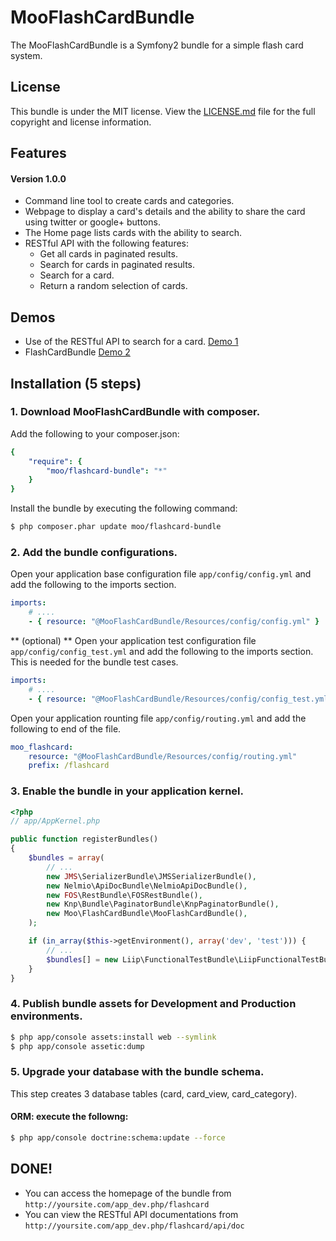 MooFlashCardBundle
=============

The MooFlashCardBundle is a Symfony2 bundle for a simple flash card system.

## License

This bundle is under the MIT license. View the [LICENSE.md](LICENSE.md) file for the full copyright and license information.

## Features

#### Version 1.0.0
- Command line tool to create cards and categories.
- Webpage to display a card's details and the ability to share the card using twitter or google+ buttons.
- The Home page lists cards with the ability to search.
- RESTful API with the following features:
    - Get all cards in paginated results.
    - Search for cards in paginated results.
    - Search for a card.
    - Return a random selection of cards.

## Demos
- Use of the RESTful API to search for a card. [Demo 1](http://jamandcheese-on-phptoast.com/flashcard/example.html)
- FlashCardBundle [Demo 2](http://jamandcheese-on-phptoast.com/flashcard)

## Installation (5 steps)

### 1. Download MooFlashCardBundle with composer.

Add the following to your composer.json:

```yml
{
    "require": {
        "moo/flashcard-bundle": "*"
    }
}
```

Install the bundle by executing the following command:

``` bash
$ php composer.phar update moo/flashcard-bundle
```

### 2. Add the bundle configurations.

Open your application base configuration file `app/config/config.yml` and add the following to the imports section.

```yml
imports:
    # ....
    - { resource: "@MooFlashCardBundle/Resources/config/config.yml" }
```

** (optional) ** Open your application test configuration file `app/config/config_test.yml` and add the following to the imports section. This is needed for the bundle test cases.

```yml
imports:
    # ....
    - { resource: "@MooFlashCardBundle/Resources/config/config_test.yml" }
```

Open your application rounting file `app/config/routing.yml` and add the following to end of the file.

```yml
moo_flashcard:
    resource: "@MooFlashCardBundle/Resources/config/routing.yml"
    prefix: /flashcard
```

### 3. Enable the bundle in your application kernel.

``` php
<?php
// app/AppKernel.php

public function registerBundles()
{
    $bundles = array(
        // ...
        new JMS\SerializerBundle\JMSSerializerBundle(),
        new Nelmio\ApiDocBundle\NelmioApiDocBundle(),
        new FOS\RestBundle\FOSRestBundle(),
        new Knp\Bundle\PaginatorBundle\KnpPaginatorBundle(),
        new Moo\FlashCardBundle\MooFlashCardBundle(),
    );

    if (in_array($this->getEnvironment(), array('dev', 'test'))) {
        // ...
        $bundles[] = new Liip\FunctionalTestBundle\LiipFunctionalTestBundle();
    }
}
```

### 4. Publish bundle assets for Development and Production environments.

```bash
$ php app/console assets:install web --symlink
$ php app/console assetic:dump
```

### 5. Upgrade your database with the bundle schema.

This step creates 3 database tables (card, card_view, card_category).

#### ORM: execute the followng:

```bash
$ php app/console doctrine:schema:update --force
```

## DONE!

- You can access the homepage of the bundle from `http://yoursite.com/app_dev.php/flashcard`
- You can view the RESTful API documentations from `http://yoursite.com/app_dev.php/flashcard/api/doc`
